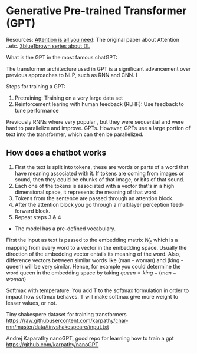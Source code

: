 # Generative Pre-trained Transformer (GPT)

Resources:
[Attention is all you need](https://arxiv.org/abs/1706.03762): The original paper about Attention ..etc.
[3blue1brown series about DL](https://www.youtube.com/watch?v=LPZh9BOjkQs&list=PLZHQObOWTQDNU6R1_67000Dx_ZCJB-3pi&index=5)






What is the GPT in the most famous chatGPT:


The transformer architecture used in GPT is
a significant advancement over previous approaches to NLP,
such as RNN and CNN. I

Steps for training a GPT:

1. Pretraining: Training on a very large data set
2. Reinforcement learing with human feedback (RLHF): Use feedback to tune performance


Previously RNNs where very popular , but they were sequential and were hard to parallelize and improve.
GPTs. However, GPTs use a large portion of text into the transformer, which can then be parallelized.


## How does a chatbot works

1. First the text is split into tokens, these are words or parts of a word that have meaning associated with it. If tokens are coming from images or sound, then they could be chunks of that image, or bits of that sound.
2. Each one of the tokens is associated with a vector that's in a high dimensional space, it represents the meaning of that word.
3. Tokens from the sentence are passed through an attention block.
4. After the attention block you go through a multilayer perception feed-forward block.
5. Repeat steps 3 & 4


- The model has a pre-defined vocabulary.


First the input as text is passed to the embedding matrix $W_E$ which is a mapping from every word to a vector in the embedding space. Usually the direction of the embedding vector entails its meaning of the word. Also, difference vectors between similar words like (man - woman) and (king - queen) will be very similar. Hence, for example you could determine the word queen in the embedding space by taking $queen = king - (man - woman)$


Softmax with temperature: You add T to the softmax formulation in order to impact how softmax behaves. T will make softmax give more weight to lesser values, or not.



Tiny shakespere dataset for training transformers https://raw.githubusercontent.com/karpathy/char-rnn/master/data/tinyshakespeare/input.txt


Andrej Kaparathy nanoGPT, good repo for learning how to train a gpt https://github.com/karpathy/nanoGPT

